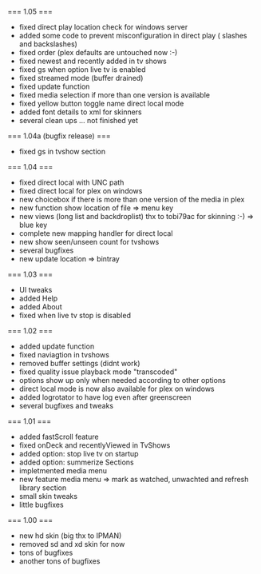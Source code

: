 === 1.05 ===
- fixed direct play location check for windows server
- added some code to prevent misconfiguration in direct play ( slashes and backslashes)
- fixed order (plex defaults are untouched now :-)
- fixed newest and recently added in tv shows
- fixed gs when option live tv is enabled
- fixed streamed mode (buffer drained)
- fixed update function
- fixed media selection if more than one version is available
- fixed yellow button toggle name direct local mode 
- added font details to xml for skinners
- several clean ups
... not finished yet

=== 1.04a (bugfix release) ===
- fixed gs in tvshow section

=== 1.04 ===
- fixed direct local with UNC path
- fixed direct local for plex on windows
- new choicebox if there is more than one version of the media in plex
- new function show location of file => menu key
- new views (long list and backdroplist) thx to tobi79ac for skinning :-) => blue key
- complete new mapping handler for direct local
- new show seen/unseen count for tvshows
- several bugfixes
- new update location => bintray

=== 1.03 ===
- UI tweaks
- added Help
- added About
- fixed when live tv stop is disabled

=== 1.02 ===
- added update function
- fixed naviagtion in tvshows
- removed buffer settings (didnt work)
- fixed quality issue playback mode "transcoded"
- options show up only when needed according to other options
- direct local mode is now also available for plex on windows
- added logrotator to have log even after greenscreen
- several bugfixes and tweaks

=== 1.01 ===

- added fastScroll feature
- fixed onDeck and recentlyViewed in TvShows
- added option: stop live tv on startup
- added option: summerize Sections
- impletmented media menu
- new feature media menu => mark as watched, unwachted and refresh library section
- small skin tweaks
- little bugfixes

=== 1.00 ===
- new hd skin (big thx to IPMAN)
- removed sd and xd skin for now
- tons of bugfixes
- another tons of bugfixes

